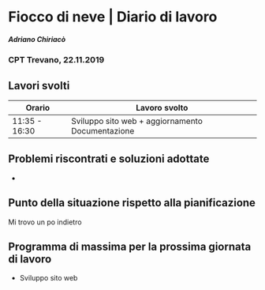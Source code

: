

# Fiocco di neve | Diario di lavoro
##### Adriano Chiriacò
### CPT Trevano, 22.11.2019

## Lavori svolti


|Orario        |Lavoro svolto                 |
|--------------|---------------------------------------------------------|
|11:35 - 16:30 |Sviluppo sito web + aggiornamento  Documentazione  |


##  Problemi riscontrati e soluzioni adottate
-
##  Punto della situazione rispetto alla pianificazione
Mi trovo un po indietro

## Programma di massima per la prossima giornata di lavoro
- Sviluppo sito web
